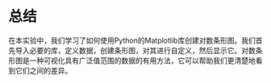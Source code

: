 # 总结

在本实验中，我们学习了如何使用Python的Matplotlib库创建对数条形图。我们首先导入必要的库，定义数据，创建条形图，对其进行自定义，然后显示它。对数条形图是一种可视化具有广泛值范围的数据的有用方法，它可以帮助我们更清楚地看到它们之间的差异。
